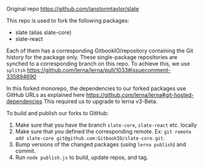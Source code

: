 Original repo https://github.com/ianstormtaylor/slate

This repo is used to fork the following packages:

* slate (alias slate-core)
* slate-react

Each of them has a corresponding GitbookIO/repository containing the Git history for the package only. These single-package repositories are synched to a corresponding branch on this repo. To achieve this, we use `splitsh` https://github.com/lerna/lerna/pull/1033#issuecomment-335894690

In this forked monorepo, the dependencies to our forked packages use GitHub URLs as explained here https://github.com/lerna/lerna#git-hosted-dependencies This required us to upgrade to lerna v3-Beta.

To build and publish our forks to GitHub:

1. Make sure that you have the branch `slate-core`, `slate-react` etc. locally
2. Make sure that you defined the corresponding remote. Ex: `git remote add slate-core git@github.com:GitbookIO/slate-core.git`.
3. Bump versions of the changed packages (using `lerna publish`) and commit.
4. Run `node publish.js` to build, update repos, and tag.
